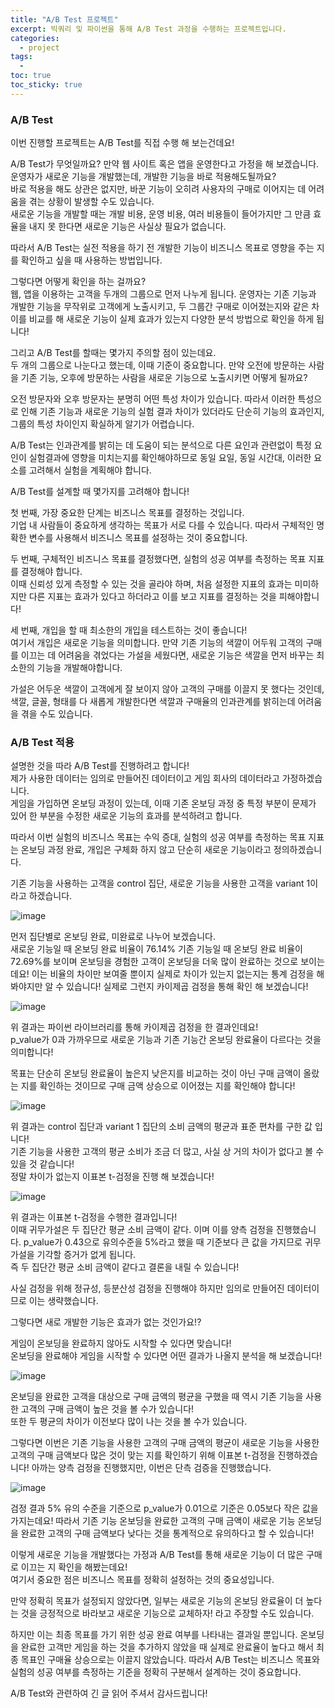 ```yaml
---
title: "A/B Test 프로젝트"
excerpt: 빅쿼리 및 파이썬을 통해 A/B Test 과정을 수행하는 프로젝트입니다.
categories:
  - project
tags:
  - 
toc: true
toc_sticky: true
---
```


### A/B Test

이번 진행할 프로젝트는 A/B Test를 직접 수행 해 보는건데요!

A/B Test가 무엇일까요? 만약 웹 사이트 혹은 앱을 운영한다고 가정을 해 보겠습니다.   
운영자가 새로운 기능을 개발했는데, 개발한 기능을 바로 적용해도될까요?   
바로 적용을 해도 상관은 없지만, 바꾼 기능이 오히려 사용자의 구매로 이어지는 데 어려움을 겪는 상황이 발생할 수도 있습니다.   
새로운 기능을 개발할 때는 개발 비용, 운영 비용, 여러 비용들이 들어가지만 그 만큼 효율을 내지 못 한다면 새로운 기능은 사실상 필요가 없습니다.   

따라서 A/B Test는 실전 적용을 하기 전 개발한 기능이 비즈니스 목표로 영향을 주는 지를 확인하고 싶을 때 사용하는 방법입니다.   

그렇다면 어떻게 확인을 하는 걸까요?   
웹, 앱을 이용하는 고객을 두개의 그룹으로 먼저 나누게 됩니다. 운영자는 기존 기능과 개발한 기능을 무작위로 고객에게 노출시키고, 두 그룹간 구매로 이어졌는지와 같은 차이를 비교를 해 새로운 기능이 실제 효과가 있는지 다양한 분석 방법으로 확인을 하게 됩니다!

그리고 A/B Test를 할때는 몇가지 주의할 점이 있는데요.   
두 개의 그룹으로 나눈다고 했는데, 이때 기준이 중요합니다. 만약 오전에 방문하는 사람을 기존 기능, 오후에 방문하는 사람을 새로운 기능으로 노출시키면 어떻게 될까요?   

오전 방문자와 오후 방문자는 분명히 어떤 특성 차이가 있습니다. 따라서 이러한 특성으로 인해 기존 기능과 새로운 기능의 실험 결과 차이가 있더라도 단순히 기능의 효과인지, 그룹의 특성 차이인지 확실하게 알기가 어렵습니다.   

A/B Test는 인과관계를 밝히는 데 도움이 되는 분석으로 다른 요인과 관련없이 특정 요인이 실험결과에 영향을 미치는지를 확인해야하므로 동일 요일, 동일 시간대, 이러한 요소를 고려해서 실험을 계획해야 합니다.

A/B Test를 설계할 때 몇가지를 고려해야 합니다!

첫 번째, 가장 중요한 단계는 비즈니스 목표를 결정하는 것입니다.   
기업 내 사람들이 중요하게 생각하는 목표가 서로 다를 수 있습니다. 따라서 구체적인 명확한 변수를 사용해서 비즈니스 목표를 설정하는 것이 중요합니다.   

두 번째, 구체적인 비즈니스 목표를 결정했다면, 실험의 성공 여부를 측정하는 목표 지표를 결정해야 합니다.   
이때 신뢰성 있게 측정할 수 있는 것을 골라야 하며, 처음 설정한 지표의 효과는 미미하지만 다른 지표는 효과가 있다고 하더라고 이를 보고 지표를 결정하는 것을 피해야합니다!

세 번째, 개입을 할 때 최소한의 개입을 테스트하는 것이 좋습니다!   
여기서 개입은 새로운 기능을 의미합니다. 만약 기존 기능의 색깔이 어두워 고객의 구매를 이끄는 데 어려움을 겪었다는 가설을 세웠다면, 새로운 기능은 색깔을 먼저 바꾸는 최소한의 기능을 개발해야합니다.   

가설은 어두운 색깔이 고객에게 잘 보이지 않아 고객의 구매를 이끌지 못 했다는 것인데, 색깔, 글꼴, 형태를 다 새롭게 개발한다면 색깔과 구매율의 인과관계를 밝히는데 어려움을 겪을 수도 있습니다.   

### A/B Test 적용

설명한 것을 따라 A/B Test를 진행하려고 합니다!   
제가 사용한 데이터는 임의로 만들어진 데이터이고 게임 회사의 데이터라고 가정하겠습니다.   
게임을 가입하면 온보딩 과정이 있는데, 이때 기존 온보딩 과정 중 특정 부분이 문제가 있어 한 부분을 수정한 새로운 기능의 효과를 분석하려고 합니다.   

따라서 이번 실험의 비즈니스 목표는 수익 증대, 실험의 성공 여부를 측정하는 목표 지표는 온보딩 과정 완료, 개입은 구체화 하지 않고 단순히 새로운 기능이라고 정의하겠습니다.

기존 기능을 사용하는 고객을 control 집단, 새로운 기능을 사용한 고객을 variant 1이라고 하겠습니다.

![image](https://github.com/wbin0718/RFM_Analysis/assets/104637982/bd196d8b-f470-4fda-b6d4-802a54836eb2)      

먼저 집단별로 온보딩 완료, 미완료로 나누어 보겠습니다.   
새로운 기능일 때 온보딩 완료 비율이 76.14% 기존 기능일 때 온보딩 완료 비율이 72.69%를 보이며 온보딩을 경험한 고객이 온보딩을 더욱 많이 완료하는 것으로 보이는데요! 이는 비율의 차이만 보여줄 뿐이지 실제로 차이가 있는지 없는지는 통계 검정을 해 봐야지만 알 수 있습니다! 실제로 그런지 카이제곱 검정을 통해 확인 해 보겠습니다!     

![image](https://github.com/wbin0718/google_analytics_dashboard/assets/104637982/57078b03-a6a6-4971-9057-0c054108ff5f)   

위 결과는 파이썬 라이브러리를 통해 카이제곱 검정을 한 결과인데요!   
p_value가 0과 가까우므로 새로운 기능과 기존 기능간 온보딩 완료율이 다르다는 것을 의미합니다!

목표는 단순히 온보딩 완료율이 높은지 낮은지를 비교하는 것이 아닌 구매 금액이 올랐는 지를 확인하는 것이므로 구매 금액 상승으로 이어졌는 지를 확인해야 합니다!   

![image](https://github.com/wbin0718/RFM_Analysis/assets/104637982/48c46f77-c6e9-4288-bd9c-5d9c06e6cace)

위 결과는 control 집단과 variant 1 집단의 소비 금액의 평균과 표준 편차를 구한 값 입니다!   
기존 기능을 사용한 고객의 평균 소비가 조금 더 많고, 사실 상 거의 차이가 없다고 볼 수 있을 것 같습니다!   
정말 차이가 없는지 이표본 t-검정을 진행 해 보겠습니다!

![image](https://github.com/wbin0718/google_analytics_dashboard/assets/104637982/1acb3266-e75f-4bf0-914d-0c22a2ca9453)   

위 결과는 이표본 t-검정을 수행한 결과입니다!   
이때 귀무가설은 두 집단간 평균 소비 금액이 같다. 이며 이를 양측 검정을 진행했습니다. p_value가 0.43으로 유의수준을 5%라고 했을 때 기준보다 큰 값을 가지므로 귀무가설을 기각할 증거가 없게 됩니다.   
즉 두 집단간 평균 소비 금액이 같다고 결론을 내릴 수 있습니다!

사실 검정을 위해 정규성, 등분산성 검정을 진행해야 하지만 임의로 만들어진 데이터이므로 이는 생략했습니다.   

그렇다면 새로 개발한 기능은 효과가 없는 것인가요!?   

게임이 온보딩을 완료하지 않아도 시작할 수 있다면 맞습니다!   
온보딩을 완료해야 게임을 시작할 수 있다면 어떤 결과가 나올지 분석을 해 보겠습니다!   

![image](https://github.com/wbin0718/google_analytics_dashboard/assets/104637982/13eb2e5d-ea51-4ad2-9798-fc27a7562041)

온보딩을 완료한 고객을 대상으로 구매 금액의 평균을 구했을 때 역시 기존 기능을 사용한 고객의 구매 금액이 높은 것을 볼 수가 있습니다!   
또한 두 평균의 차이가 이전보다 많이 나는 것을 볼 수가 있습니다.   

그렇다면 이번은 기존 기능을 사용한 고객의 구매 금액의 평균이 새로운 기능을 사용한 고객의 구매 금액보다 많은 것이 맞는 지를 확인하기 위해 이표본 t-검정을 진행하겠습니다! 아까는 양측 검정을 진행했지만, 이번은 단측 검증을 진행했습니다.   

![image](https://github.com/wbin0718/google_analytics_dashboard/assets/104637982/af0801b4-160c-4909-b6c1-b8e3c9c7218c)

검정 결과 5% 유의 수준을 기준으로 p_value가 0.01으로 기준은 0.05보다 작은 값을 가지는데요! 따라서 기존 기능 온보딩을 완료한 고객의 구매 금액이 새로운 기능 온보딩을 완료한 고객의 구매 금액보다 낮다는 것을 통계적으로 유의하다고 할 수 있습니다! 

이렇게 새로운 기능을 개발했다는 가정과 A/B Test를 통해 새로운 기능이 더 많은 구매로 이끄는 지 확인을 해봤는데요!   
여기서 중요한 점은 비즈니스 목표를 정확히 설정하는 것의 중요성입니다.   

만약 정확히 목표가 설정되지 않았다면, 일부는 새로운 기능의 온보딩 완료율이 더 높다는 것을 긍정적으로 바라보고 새로운 기능으로 교체하자! 라고 주장할 수도 있습니다.   

하지만 이는 최종 목표를 가기 위한 성공 완료 여부를 나타내는 결과일 뿐입니다. 온보딩을 완료한 고객만 게임을 하는 것을 추가하지 않았을 때 실제로 완료율이 높다고 해서 최종 목표인 구매율 상승으로는 이끌지 않았습니다. 따라서 A/B Test는 비즈니스 목표와 실험의 성공 여부를 측정하는 기준을 정확히 구분해서 설계하는 것이 중요합니다.   

A/B Test와 관련하여 긴 글 읽어 주셔서 감사드립니다!







